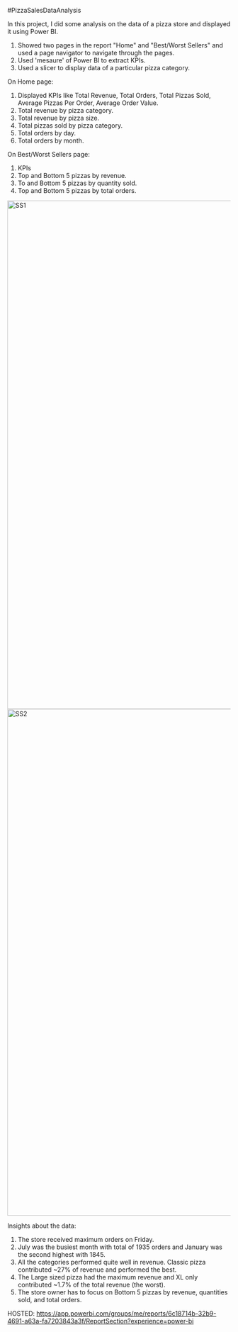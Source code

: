#PizzaSalesDataAnalysis

In this project, I did some analysis on the data of a pizza store and displayed it using Power BI.
1. Showed two pages in the report "Home" and "Best/Worst Sellers" and used a page navigator to navigate through the pages.
2. Used 'mesaure' of Power BI to extract KPIs.
3. Used a slicer to display data of a particular pizza category.

On Home page:
1. Displayed KPIs like Total Revenue, Total Orders, Total Pizzas Sold, Average Pizzas Per Order, Average Order Value.
2. Total revenue by pizza category.
3. Total revenue by pizza size.
4. Total pizzas sold by pizza category.
5. Total orders by day.
6. Total orders by month.

On Best/Worst Sellers page:
1. KPIs
2. Top and Bottom 5 pizzas by revenue.
3. To and Bottom 5 pizzas by quantity sold.
4. Top and Bottom 5 pizzas by total orders. 


<img width="1147" alt="SS1" src="https://github.com/Jaggi0504/PizzaSalesDataAnalysis/assets/44519331/626d60ae-8b14-4258-84da-2d98796f428e">


<img width="1143" alt="SS2" src="https://github.com/Jaggi0504/PizzaSalesDataAnalysis/assets/44519331/7ad3ce93-d2aa-4950-bbce-1708c780fe60">


Insights about the data:
1. The store received maximum orders on Friday.
2. July was the busiest month with total of 1935 orders and January was the second highest with 1845.
3. All the categories performed quite well in revenue. Classic pizza contributed ~27% of revenue and performed the best.
4. The Large sized pizza had the maximum revenue and XL only contributed ~1.7% of the total revenue (the worst).
5. The store owner has to focus on Bottom 5 pizzas by revenue, quantities sold, and total orders.


HOSTED: https://app.powerbi.com/groups/me/reports/6c18714b-32b9-4691-a63a-fa7203843a3f/ReportSection?experience=power-bi
